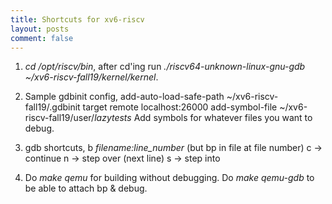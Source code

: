 ```yaml
---
title: Shortcuts for xv6-riscv
layout: posts
comment: false
---
```

1. *cd /opt/riscv/bin*, after cd'ing run *./riscv64-unknown-linux-gnu-gdb ~/xv6-riscv-fall19/kernel/kernel*.
2. Sample gdbinit config,
add-auto-load-safe-path ~/xv6-riscv-fall19/.gdbinit
target remote localhost:26000
add-symbol-file ~/xv6-riscv-fall19/user/_lazytests_
Add symbols for whatever files you want to debug.
3. gdb shortcuts, 
b *filename:line_number* (but bp in file at file number)
c -> continue
n -> step over (next line)
s -> step into

4. Do *make qemu* for building without debugging. Do *make qemu-gdb* to be able to attach bp & debug.
